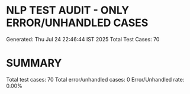 NLP TEST AUDIT - ONLY ERROR/UNHANDLED CASES
============================================
Generated: Thu Jul 24 22:46:44 IST 2025
Total Test Cases: 70


SUMMARY
=======
Total test cases: 70
Total error/unhandled cases: 0
Error/Unhandled rate: 0.00%

